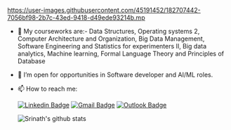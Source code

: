 

https://user-images.githubusercontent.com/45191452/182707442-7056bf98-2b7c-43ed-9418-d49ede93214b.mp

- 🌱 My courseworks are:- Data Structures, Operating systems 2, Computer Architecture and Organization, Big Data Management, Software Engineering and Statistics for experimenters II, Big data analytics, Machine learning, Formal Language Theory and Principles of Database<br />
- 👯 I’m open for opportunities in Software developer and AI/ML roles.<br />
- 📫 How to reach me: 
   
   [![Linkedin Badge](https://img.shields.io/badge/-Srinath_sai_Tripuraneni-blue?style=flat-square&logo=Linkedin&logoColor=white&link=https://www.linkedin.com/in/srinath-sai-tripuraneni-b7b2511b3/)](https://www.linkedin.com/in/srinath-sai-tripuraneni-b7b2511b3/) [![Gmail Badge](https://img.shields.io/badge/-srinathtripuraneni@gmail.com-c14438?style=flat-square&logo=Gmail&logoColor=white&link=mailto:srinathtripuraneni@gmail.com)](mailto:srinathtripuraneni@gmail.com) [![Outlook Badge](https://img.shields.io/badge/-stripur@okstate.edu%20-c14438?style=flat-square&logo=Microsoft-Outlook&logoColor=white&link=mailto:stripur@okstate.edu)](mailto:stripur@okstate.edu)


   
   ![Srinath's github stats](https://github-readme-stats-eight-theta.vercel.app/api?username=srinathsai)
